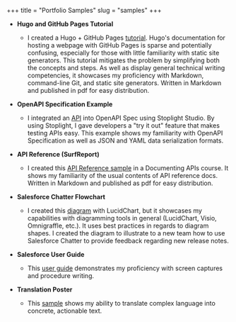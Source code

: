 +++
title = "Portfolio Samples"
slug = "samples"
+++

+ **Hugo and GitHub Pages Tutorial**
  + I created a Hugo + GitHub Pages [tutorial](https://drive.google.com/file/d/1ug2zY8qyH0SyTkbnqFV-b4aCbCqfEsrR/view?usp=sharing). Hugo's documentation for hosting a webpage with GitHub Pages is sparse and potentially confusing, especially for those with little familiarity with static site generators. This tutorial mitigates the problem by simplifying both the concepts and steps. As well as display general technical writing competencies, it showcases my proficiency with Markdown, command-line Git, and static site generators. Written in Markdown and published in pdf for easy distribution.

+ **OpenAPI Specification Example**
  + I integrated an [API](https://laux.stoplight.io/docs/stoplight-cio-sample/reference/Behavioral-Tracking-API.v1.yaml) into OpenAPI Spec using Stoplight Studio. By using Stoplight, I gave developers a "try it out" feature that makes testing APIs easy. This example shows my familiarity with OpenAPI Specification as well as JSON and YAML data serialization formats.

+ **API Reference (SurfReport)**
  + I created this [API Reference sample](https://drive.google.com/file/d/1P04OB09TeNchCXo5D6YbkMAzBC8_3DW6/view?usp=sharing) in a Documenting APIs course. It shows my familiarity of the usual contents of API reference docs. Written in Markdown and published as pdf for easy distribution.

+ **Salesforce Chatter Flowchart**
  + I created this [diagram](https://drive.google.com/file/d/19UmcfeZD-umGdoBI-4Jk7XQeFqslCD3t/view?usp=sharing) with LucidChart, but it showcases my capabilities with diagramming tools in general (LucidChart, Visio, Omnigraffle, etc.). It uses best practices in regards to diagram shapes. I created the diagram to illustrate to a new team how to use Salesforce Chatter to provide feedback regarding new release notes. 

+ **Salesforce User Guide**
  + This [user guide](https://drive.google.com/file/d/1d5vYRnWywGWHqV2h9L4DAyEqBRppA8vA/view?usp=sharing) demonstrates my proficiency with screen captures and procedure writing.

+ **Translation Poster**
  + This [sample](https://drive.google.com/file/d/1p7ppTo3-4NjgPO4JilK9Uu0tgEpgQB-n/view?usp=sharing) shows my ability to translate complex language into concrete, actionable text.
